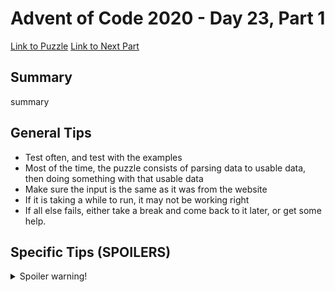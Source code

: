 # Advent of Code 2020 - Day 23, Part 1

[Link to Puzzle](https://adventofcode.com/2020/day/23)
[Link to Next Part](https://github.com/CodingAP/unofficial-aoc-syllabus/blob/main/years/2020/day23/part2.md)

## Summary
summary

## General Tips
- Test often, and test with the examples
- Most of the time, the puzzle consists of parsing data to usable data, then doing something with that usable data
- Make sure the input is the same as it was from the website
- If it is taking a while to run, it may not be working right
- If all else fails, either take a break and come back to it later, or get some help.

## Specific Tips (SPOILERS)
<details> <summary>Spoiler warning!</summary>

specific tips

</details>